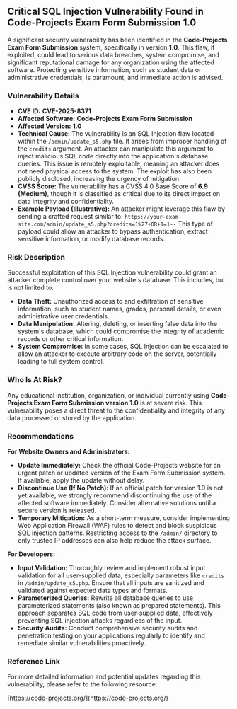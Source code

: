## Critical SQL Injection Vulnerability Found in Code-Projects Exam Form Submission 1.0

A significant security vulnerability has been identified in the **Code-Projects Exam Form Submission** system, specifically in version **1.0**. This flaw, if exploited, could lead to serious data breaches, system compromise, and significant reputational damage for any organization using the affected software. Protecting sensitive information, such as student data or administrative credentials, is paramount, and immediate action is advised.

### Vulnerability Details

*   **CVE ID:** **CVE-2025-8371**
*   **Affected Software:** **Code-Projects Exam Form Submission**
*   **Affected Version:** **1.0**
*   **Technical Cause:** The vulnerability is an SQL Injection flaw located within the `/admin/update_s5.php` file. It arises from improper handling of the `credits` argument. An attacker can manipulate this argument to inject malicious SQL code directly into the application's database queries. This issue is remotely exploitable, meaning an attacker does not need physical access to the system. The exploit has also been publicly disclosed, increasing the urgency of mitigation.
*   **CVSS Score:** The vulnerability has a CVSS 4.0 Base Score of **6.9 (Medium)**, though it is classified as critical due to its direct impact on data integrity and confidentiality.
*   **Example Payload (Illustrative):** An attacker might leverage this flaw by sending a crafted request similar to:
    `https://your-exam-site.com/admin/update_s5.php?credits=1%27+OR+1=1--`
    This type of payload could allow an attacker to bypass authentication, extract sensitive information, or modify database records.

### Risk Description

Successful exploitation of this SQL Injection vulnerability could grant an attacker complete control over your website's database. This includes, but is not limited to:

*   **Data Theft:** Unauthorized access to and exfiltration of sensitive information, such as student names, grades, personal details, or even administrative user credentials.
*   **Data Manipulation:** Altering, deleting, or inserting false data into the system's database, which could compromise the integrity of academic records or other critical information.
*   **System Compromise:** In some cases, SQL Injection can be escalated to allow an attacker to execute arbitrary code on the server, potentially leading to full system control.

### Who Is At Risk?

Any educational institution, organization, or individual currently using **Code-Projects Exam Form Submission version 1.0** is at severe risk. This vulnerability poses a direct threat to the confidentiality and integrity of any data processed or stored by the application.

### Recommendations

**For Website Owners and Administrators:**

*   **Update Immediately:** Check the official Code-Projects website for an urgent patch or updated version of the Exam Form Submission system. If available, apply the update without delay.
*   **Discontinue Use (If No Patch):** If an official patch for version 1.0 is not yet available, we strongly recommend discontinuing the use of the affected software immediately. Consider alternative solutions until a secure version is released.
*   **Temporary Mitigation:** As a short-term measure, consider implementing Web Application Firewall (WAF) rules to detect and block suspicious SQL injection patterns. Restricting access to the `/admin/` directory to only trusted IP addresses can also help reduce the attack surface.

**For Developers:**

*   **Input Validation:** Thoroughly review and implement robust input validation for all user-supplied data, especially parameters like `credits` in `/admin/update_s5.php`. Ensure that all inputs are sanitized and validated against expected data types and formats.
*   **Parameterized Queries:** Rewrite all database queries to use parameterized statements (also known as prepared statements). This approach separates SQL code from user-supplied data, effectively preventing SQL injection attacks regardless of the input.
*   **Security Audits:** Conduct comprehensive security audits and penetration testing on your applications regularly to identify and remediate similar vulnerabilities proactively.

### Reference Link

For more detailed information and potential updates regarding this vulnerability, please refer to the following resource:

[https://code-projects.org/](https://code-projects.org/)